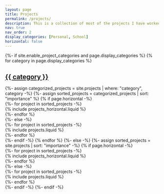 ```yaml
---
layout: page
title: Projects
permalink: /projects/
description: This is a collection of most of the projects I have worked on so far in my career.
nav: true
nav_order: 2
display_categories: [Personal, School]
horizontal: false
---
```


<!-- pages/projects.md -->
<div class="projects">
  {%- if site.enable_project_categories and page.display_categories %}
    <!-- Display categorized projects -->
    {% for category in page.display_categories %}
      <a id="{{ category }}" href=".#{{ category }}">
        <h2 class="category">{{ category }}</h2>
      </a>
      {%- assign categorized_projects = site.projects | where: "category", category -%}
      {%- assign sorted_projects = categorized_projects | sort: "importance" %}
      <!-- Generate cards for each project -->
      {% if page.horizontal -%}
        <div class="container">
          <div class="row row-cols-1 row-cols-md-2 g-3">
          {%- for project in sorted_projects -%}
            <div class="col">
              {% include projects_horizontal.liquid %}
            </div>
          {%- endfor %}
          </div>
        </div>
      {%- else -%}
        <div class="row row-cols-1 row-cols-sm-2 row-cols-lg-3 g-3">
          {%- for project in sorted_projects -%}
            <div class="col">
              {% include projects.liquid %}
            </div>
          {%- endfor %}
        </div>
      {%- endif -%}
    {% endfor %}
  {%- else -%}
    <!-- Display projects without categories -->
    {%- assign sorted_projects = site.projects | sort: "importance" -%}
    <!-- Generate cards for each project -->
    {% if page.horizontal -%}
      <div class="container">
        <div class="row row-cols-1 row-cols-md-2 g-3">
        {%- for project in sorted_projects -%}
          <div class="col">
            {% include projects_horizontal.liquid %}
          </div>
        {%- endfor %}
        </div>
      </div>
    {%- else -%}
      <div class="row row-cols-1 row-cols-sm-2 row-cols-lg-3 g-3">
        {%- for project in sorted_projects -%}
          <div class="col">
            {% include projects.liquid %}
          </div>
        {%- endfor %}
      </div>
    {%- endif -%}
  {%- endif -%}
</div>

<style>
  .projects .category {
    margin-top: 2rem;
    margin-bottom: 1rem;
  }
  .projects .card {
    height: 100%;
  }
  .projects .card-img-top {
    height: 200px;
    object-fit: cover;
  }
  .projects .card-body {
    display: flex;
    flex-direction: column;
  }
  .projects .card-title {
    font-size: 1.1rem;
    margin-bottom: 0.5rem;
  }
  .projects .card-text {
    flex-grow: 1;
    font-size: 0.9rem;
  }
</style>
